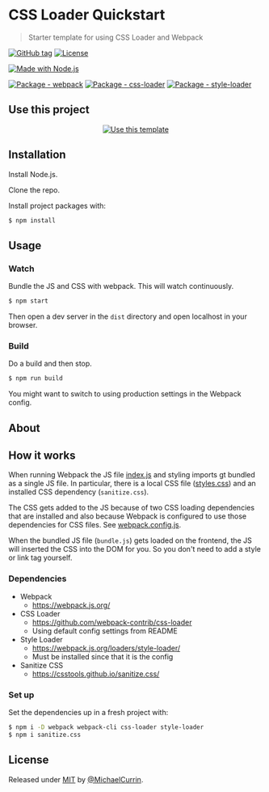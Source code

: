 # CSS Loader Quickstart
> Starter template for using CSS Loader and Webpack

[![GitHub tag](https://img.shields.io/github/tag/MichaelCurrin/css-loader-quickstart?include_prereleases=&sort=semver)](https://github.com/MichaelCurrin/css-loader-quickstart/releases/)
[![License](https://img.shields.io/badge/License-MIT-blue)](#license)

[![Made with Node.js](https://img.shields.io/badge/Node.js->=12-blue?logo=node.js&logoColor=white)](https://nodejs.org)

[![Package - webpack](https://img.shields.io/github/package-json/dependency-version/MichaelCurrin/css-loader-quickstart/dev/webpack)](https://www.npmjs.com/package/webpack)
[![Package - css-loader](https://img.shields.io/github/package-json/dependency-version/MichaelCurrin/css-loader-quickstart/dev/css-loader)](https://www.npmjs.com/package/css-loader)
[![Package - style-loader](https://img.shields.io/github/package-json/dependency-version/MichaelCurrin/css-loader-quickstart/dev/style-loader)](https://www.npmjs.com/package/style-loader)


## Use this project

<div align="center">

[![Use this template](https://img.shields.io/badge/Generate-Use_this_template-2ea44f?style=for-the-badge)](https://github.com/MichaelCurrin/css-loader-quickstart/generate)

</div>


## Installation

Install Node.js.

Clone the repo.

Install project packages with:

```sh
$ npm install
```


## Usage

### Watch

Bundle the JS and CSS with webpack. This will watch continuously.

```sh
$ npm start
```

Then open a dev server in the `dist` directory and open localhost in your browser.

### Build

Do a build and then stop.

```sh
$ npm run build
```

You might want to switch to using production settings in the Webpack config.


## About

## How it works

When running Webpack the JS file [index.js](/src/index.js) and styling imports gt bundled as a single JS file. In particular, there is a local CSS file ([styles.css](/src/styles.css)) and an installed CSS dependency (`sanitize.css`).

The CSS gets added to the JS because of two CSS loading dependencies that are installed and also because Webpack is configured to use those dependencies for CSS files. See [webpack.config.js](/webpack.config.js).

When the bundled JS file (`bundle.js`) gets loaded on the frontend, the JS will inserted the CSS into the DOM for you. So you don't need to add a style or link tag yourself.

### Dependencies

- Webpack
    - https://webpack.js.org/
- CSS Loader
    - https://github.com/webpack-contrib/css-loader
    - Using default config settings from README
- Style Loader
    - https://webpack.js.org/loaders/style-loader/
    - Must be installed since that it is the config
- Sanitize CSS
    - https://csstools.github.io/sanitize.css/

### Set up

Set the dependencies up in a fresh project with:

```sh
$ npm i -D webpack webpack-cli css-loader style-loader
$ npm i sanitize.css
```


## License

Released under [MIT](/LICENSE) by [@MichaelCurrin](https://github.com/MichaelCurrin).

